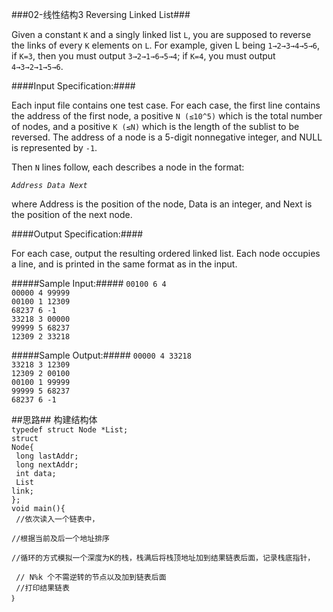 ###02-线性结构3 Reversing Linked List###

Given a constant `K` and a singly linked list `L`, you are supposed to reverse the links of every `K` elements on `L`. For example, given L being `1→2→3→4→5→6`, if `K=3`, then you must output `3→2→1→6→5→4`; if `K=4`, you must output `4→3→2→1→5→6`.

####Input Specification:####

Each input file contains one test case. For each case, the first line contains the address of the first node, a positive `N (≤10^5​)` which is the total number of nodes, and a positive `K (≤N)` which is the length of the sublist to be reversed. The address of a node is a 5-digit nonnegative integer, and NULL is represented by `-1`.

Then `N` lines follow, each describes a node in the format:

<i>`Address Data Next` </i>

where Address is the position of the node, Data is an integer, and Next is the position of the next node.

####Output Specification:####

For each case, output the resulting ordered linked list. Each node occupies a line, and is printed in the same format as in the input.

#####Sample Input:#####
`00100 6 4 `
<br>`00000 4 99999`
<br>`00100 1 12309`
<br>`68237 6 -1`
<br>`33218 3 00000`
<br>`99999 5 68237`
<br>`12309 2 33218`

#####Sample Output:#####
`00000 4 33218`
<br>`33218 3 12309`
<br>`12309 2 00100`
<br>`00100 1 99999`
<br>`99999 5 68237`
<br>`68237 6 -1`

##思路##
构建结构体
<code>
<br>typedef struct Node *List; 
<br>struct Node{
<br>	long lastAddr;
<br>	long nextAddr;
<br>	int data;
<br>	List link;
<br>};
<br>void main(){
<br>	//依次读入一个链表中，
<br>	//根据当前及后一个地址排序
<br>	//循环的方式模拟一个深度为K的栈，栈满后将栈顶地址加到结果链表后面，记录栈底指针，
<br>    // N%k 个不需逆转的节点以及加到链表后面
<br>	//打印结果链表
<br>｝
</code>
